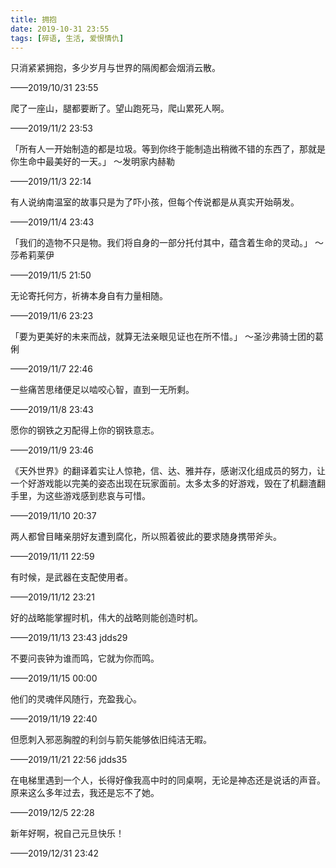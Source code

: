 ```yaml
---
title: 拥抱
date: 2019-10-31 23:55
tags: [碎语, 生活, 爱恨情仇]
---
```


只消紧紧拥抱，多少岁月与世界的隔阂都会烟消云散。 

——2019/10/31 23:55

爬了一座山，腿都要断了。望山跑死马，爬山累死人啊。

——2019/11/2 23:53

「所有人一开始制造的都是垃圾。等到你终于能制造出稍微不错的东西了，那就是你生命中最美好的一天。」 ～发明家内赫勒

——2019/11/3 22:14

有人说纳南温室的故事只是为了吓小孩，但每个传说都是从真实开始萌发。

——2019/11/4 23:43

「我们的造物不只是物。我们将自身的一部分托付其中，蕴含着生命的灵动。」 ～莎希莉莱伊

——2019/11/5 21:50

无论寄托何方，祈祷本身自有力量相随。

——2019/11/6 23:23

「要为更美好的未来而战，就算无法亲眼见证也在所不惜。」 ～圣沙弗骑士团的葛俐

——2019/11/7 22:46

一些痛苦思绪便足以啮咬心智，直到一无所剩。

——2019/11/8 23:43

愿你的钢铁之刃配得上你的钢铁意志。

——2019/11/9 23:46

《天外世界》的翻译着实让人惊艳，信、达、雅并存，感谢汉化组成员的努力，让一个好游戏能以完美的姿态出现在玩家面前。太多太多的好游戏，毁在了机翻渣翻手里，为这些游戏感到悲哀与可惜。

——2019/11/10 20:37

两人都曾目睹亲朋好友遭到腐化，所以照着彼此的要求随身携带斧头。

——2019/11/11 22:59

有时候，是武器在支配使用者。

——2019/11/12 23:21

好的战略能掌握时机，伟大的战略则能创造时机。

——2019/11/13 23:43 jdds29

不要问丧钟为谁而鸣，它就为你而鸣。

——2019/11/15 00:00

他们的灵魂伴风随行，充盈我心。

——2019/11/19 22:40

但愿刺入邪恶胸膛的利剑与箭矢能够依旧纯洁无暇。

——2019/11/21 22:56 jdds35

在电梯里遇到一个人，长得好像我高中时的同桌啊，无论是神态还是说话的声音。原来这么多年过去，我还是忘不了她。

——2019/12/5 22:28

新年好啊，祝自己元旦快乐！

——2019/12/31 23:42

